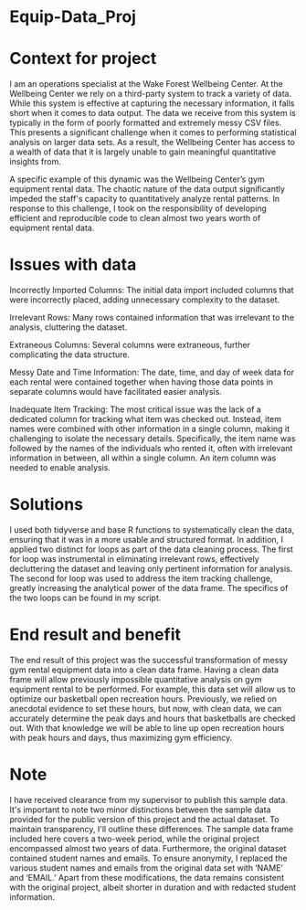 # Equip-Data_Proj

# Context for project 

I am an operations specialist at the Wake Forest Wellbeing Center. At the Wellbeing Center we rely on a third-party system to track a variety of data. While this system is effective at capturing the necessary information, it falls short when it comes to data output. The data we receive from this system is typically in the form of poorly formatted and extremely messy CSV files. This presents a significant challenge  when it comes to performing statistical analysis on larger data sets. As a result, the Wellbeing Center has access to a wealth of data that it is largely unable to gain meaningful quantitative insights from. 

A specific example of this dynamic was the Wellbeing Center’s gym equipment rental data. The chaotic nature of the data output significantly impeded the staff's capacity to quantitatively analyze rental patterns. In response to this challenge, I took on the responsibility of developing efficient and reproducible code to clean almost two years worth of equipment rental data.  


# Issues with data 

Incorrectly Imported Columns: The initial data import included columns that were incorrectly placed, adding unnecessary complexity to the dataset.

Irrelevant Rows: Many rows contained information that was irrelevant to the analysis, cluttering the dataset. 

Extraneous Columns: Several columns were extraneous, further complicating the data structure.

Messy Date and Time Information: The date, time, and day of week data for each rental were contained together when having those data points in separate columns would have facilitated easier analysis. 

Inadequate Item Tracking: The most critical issue was the lack of a dedicated column for tracking what item was checked out. Instead, item names were combined with other information in a single column, making it challenging to isolate the necessary details. Specifically, the item name was followed by the names of the individuals who rented it, often with irrelevant information in between, all within a single column. An item column was needed to enable analysis. 

# Solutions

I used both tidyverse and base R functions to systematically clean the data, ensuring that it was in a more usable and structured format. In addition, I applied two distinct for loops as part of the data cleaning process. The first for loop was instrumental in eliminating irrelevant rows, effectively decluttering the dataset and leaving only pertinent information for analysis. The second for loop was used to address the item tracking challenge, greatly increasing the analytical power of the data frame. The specifics of the two loops can be found in my script. 

# End result and benefit

The end result of this project was the successful transformation of messy gym rental equipment data into a clean data frame. Having a clean data frame will allow previously impossible quantitative analysis on gym equipment rental to be performed. For example, this data set will allow us to optimize our basketball open recreation hours. Previously, we relied on anecdotal evidence to set these hours, but now, with clean data, we can accurately determine the peak days and hours that basketballs are checked out. With that knowledge we will be able to line up open recreation hours with peak hours and days, thus maximizing gym efficiency.

# Note

I have received clearance from my supervisor to publish this sample data. It's important to note two minor distinctions between the sample data provided for the public version of this project and the actual dataset. To maintain transparency, I'll outline these differences. The sample data frame included here covers a two-week period, while the original project encompassed almost two years of data. Furthermore, the original dataset contained student names and emails. To ensure anonymity, I replaced the various student names and emails from the original data set with ‘NAME’ and ‘EMAIL.’ Apart from these modifications, the data remains consistent with the original project, albeit shorter in duration and with redacted student information.
